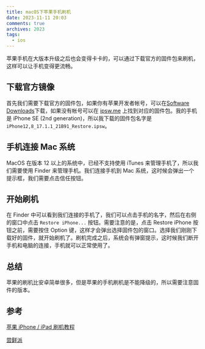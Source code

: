 ```yaml
---
title: macOS下苹果手机刷机
date: 2023-11-11 20:03
comments: true
archives: 2023
tags:
  - ios
---
```


苹果手机在大版本升级之后也会变得卡卡的，可以通过下载官方的固件包来刷机，这样可以让手机变得更流畅。

## 下载官方镜像

首先我们需要下载官方的固件包，如果你有苹果开发者帐号，可以在[Software Downloads](https://developer.apple.com/download/)下载，如果没有帐号可以在 [ipsw.me](https://ipsw.me/) 上找到对应的固件包。我的手机是 iPhone SE (2nd generation)，所以我下载的固件包名字是`iPhone12,8_17.1.1_21B91_Restore.ipsw`。

## 手机连接 Mac 系统

MacOS 在版本 12 以上的系统中，已经不支持使用 iTunes 来管理手机了，所以我们需要使用 Finder 来管理手机。我们连接手机到 Mac 系统，这时候会弹出一个提示框，我们需要点击信任按钮。

## 开始刷机

在 Finder 中可以看到我们连接的手机了，我们可以点击手机的名字，然后在右侧的窗口中点击 `Restore iPhone...` 按钮。需要注意的是，点击 Restore iPhone 按钮之前，需要按住 Option 键，这样才会弹出选择固件包的窗口。选择我们刚刚下载好的固件，就开始刷机了。刷机完成之后，系统会有弹窗提示，这时候我们断开手机和电脑的连接，手机就可以正常使用了。

## 总结

苹果的刷机比安卓简单很多，但是苹果的手机刷机是不能降级的，所以需要注意固件的版本。

## 参考

[苹果 iPhone / iPad 刷机教程](https://www.ithome.com/0/280/080.htm)

[尝鲜派](https://betahub.cn/)
